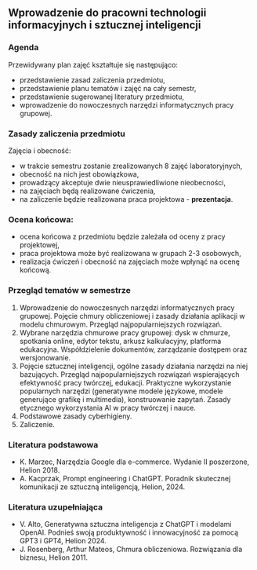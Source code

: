 ## Wprowadzenie do pracowni technologii informacyjnych i sztucznej inteligencji

### Agenda
Przewidywany plan zajęć kształtuje się następująco:
* przedstawienie zasad zaliczenia przedmiotu,
* przedstawienie planu tematów i zajęć na cały semestr,
* przedstawienie sugerowanej literatury przedmiotu,
* wprowadzenie do nowoczesnych narzędzi informatycznych pracy grupowej.

### Zasady zaliczenia przedmiotu
Zajęcia i obecność:
* w trakcie semestru zostanie zrealizowanych 8 zajęć laboratoryjnych,
* obecność na nich jest obowiązkowa,
* prowadzący akceptuje dwie nieusprawiedliwione nieobecności,
* na zajęciach będą realizowane ćwiczenia,
* na zaliczenie będzie realizowana praca projektowa - **prezentacja**.

### Ocena końcowa:
* ocena końcowa z przedmiotu będzie zależała od oceny z pracy projektowej,
* praca projektowa może być realizowana w grupach 2-3 osobowych,
* realizacja ćwiczeń i obecność na zajęciach może wpłynąć na ocenę końcową.

### Przegląd tematów w semestrze
1. Wprowadzenie do nowoczesnych narzędzi informatycznych pracy grupowej. Pojęcie chmury
   obliczeniowej i zasady działania aplikacji w modelu chmurowym. Przegląd najpopularniejszych
   rozwiązań.
2. Wybrane narzędzia chmurowe pracy grupowej: dysk w chmurze, spotkania online, edytor tekstu, arkusz
   kalkulacyjny, platforma edukacyjna. Współdzielenie dokumentów, zarządzanie dostępem oraz
   wersjonowanie.
3. Pojęcie sztucznej inteligencji, ogólne zasady działania narzędzi na niej bazujących. Przegląd
   najpopularniejszych rozwiązań wspierających efektywność pracy twórczej, edukacji. Praktyczne
   wykorzystanie popularnych narzędzi (generatywne modele językowe, modele generujące grafikę i multimedia), konstruowanie zapytań.
   Zasady etycznego wykorzystania AI w pracy twórczej i nauce.
4. Podstawowe zasady cyberhigieny.
5. Zaliczenie.

### Literatura podstawowa
* K. Marzec, Narzędzia Google dla e-commerce. Wydanie II poszerzone, Helion 2018.
* A. Kacprzak, Prompt engineering i ChatGPT. Poradnik skutecznej komunikacji ze sztuczną inteligencją, Helion, 2024.

### Literatura uzupełniająca
* V. Alto, Generatywna sztuczna inteligencja z ChatGPT i modelami OpenAI. Podnieś swoją produktywność i innowacyjność za pomocą
  GPT3 i GPT4, Helion 2024.
* J. Rosenberg, Arthur Mateos, Chmura obliczeniowa. Rozwiązania dla biznesu, Helion 2011.
